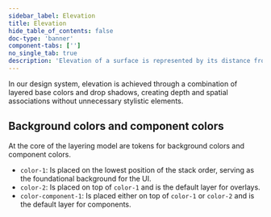```yaml
---
sidebar_label: Elevation
title: Elevation
hide_table_of_contents: false
doc-type: 'banner'
component-tabs: ['']
no_single_tab: true
description: 'Elevation of a surface is represented by its distance from the page background along the z-axis, creating a sense of depth and establishing content hierarchy within an application.'
---
```


In our design system, elevation is achieved through a combination of layered base colors and drop shadows, creating depth and spatial associations without unnecessary stylistic elements.

## Background colors and component colors

At the core of the layering model are tokens for background colors and component colors.

- `color-1`: Is placed on the lowest position of the stack order, serving as the foundational background for the UI.
- `color-2`: Is placed on top of `color-1` and is the default layer for overlays.
- `color-component-1`: Is placed either on top of `color-1` or `color-2` and is the default layer for components.


